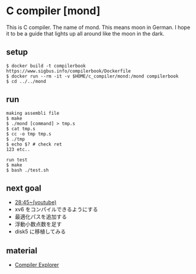 # C compiler [mond]

This is C compiler. The name of mond. This means moon in German. I hope it to be a guide that lights up all around like the moon in the dark.

## setup

```shell
$ docker build -t compilerbook https://www.sigbus.info/compilerbook/Dockerfile
$ docker run --rm -it -v $HOME/c_compiler/mond:/mond compilerbook
$ cd ../../mond
```

## run

```shell
making assembli file
$ make
$ ./mond [command] > tmp.s
$ cat tmp.s
$ cc -o tmp tmp.s
$ ./tmp
$ echo $? # check ret
123 etc..

run test
$ make
$ bash ./test.sh
```

## next goal

- [28:45~(youtube)](https://www.youtube.com/watch?v=8s_4_rX07Vo)
- xv6 をコンパイルできるようにする
- 最適化パスを追加する
- 浮動小数点数を足す
- disk5 に移植してみる

## material

- [Compiler Explorer](https://godbolt.org/z/RyNqgE)